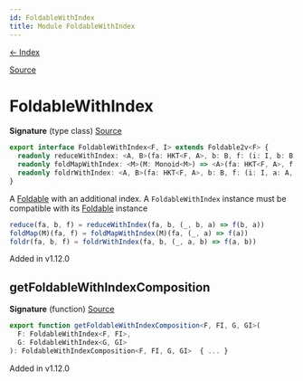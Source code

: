 ```yaml
---
id: FoldableWithIndex
title: Module FoldableWithIndex
---
```


[← Index](.)

[Source](https://github.com/gcanti/fp-ts/blob/master/src/FoldableWithIndex.ts)

# FoldableWithIndex

**Signature** (type class) [Source](https://github.com/gcanti/fp-ts/blob/master/src/FoldableWithIndex.ts#L35-L39)

```ts
export interface FoldableWithIndex<F, I> extends Foldable2v<F> {
  readonly reduceWithIndex: <A, B>(fa: HKT<F, A>, b: B, f: (i: I, b: B, a: A) => B) => B
  readonly foldMapWithIndex: <M>(M: Monoid<M>) => <A>(fa: HKT<F, A>, f: (i: I, a: A) => M) => M
  readonly foldrWithIndex: <A, B>(fa: HKT<F, A>, b: B, f: (i: I, a: A, b: B) => B) => B
}
```

A [Foldable](./Foldable.md) with an additional index.
A `FoldableWithIndex` instance must be compatible with its [Foldable](./Foldable.md) instance

```ts
reduce(fa, b, f) = reduceWithIndex(fa, b, (_, b, a) => f(b, a))
foldMap(M)(fa, f) = foldMapWithIndex(M)(fa, (_, a) => f(a))
foldr(fa, b, f) = foldrWithIndex(fa, b, (_, a, b) => f(a, b))
```

Added in v1.12.0

## getFoldableWithIndexComposition

**Signature** (function) [Source](https://github.com/gcanti/fp-ts/blob/master/src/FoldableWithIndex.ts#L190-L206)

```ts
export function getFoldableWithIndexComposition<F, FI, G, GI>(
  F: FoldableWithIndex<F, FI>,
  G: FoldableWithIndex<G, GI>
): FoldableWithIndexComposition<F, FI, G, GI>  { ... }
```

Added in v1.12.0
